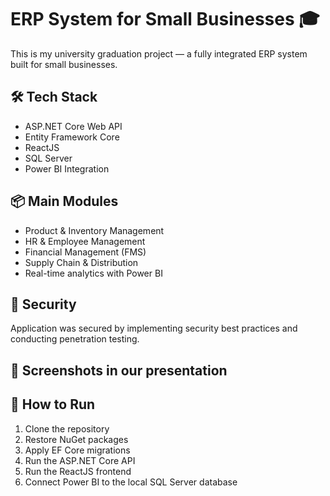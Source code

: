 # ERP System for Small Businesses 🎓

This is my university graduation project — a fully integrated ERP system built for small businesses.

## 🛠 Tech Stack
- ASP.NET Core Web API
- Entity Framework Core
- ReactJS
- SQL Server
- Power BI Integration

## 📦 Main Modules
- Product & Inventory Management
- HR & Employee Management
- Financial Management (FMS)
- Supply Chain & Distribution
- Real-time analytics with Power BI

## 🔐 Security
Application was secured by implementing security best practices and conducting penetration testing.

## 📸 Screenshots in our presentation

## 🚀 How to Run
1. Clone the repository  
2. Restore NuGet packages  
3. Apply EF Core migrations  
4. Run the ASP.NET Core API  
5. Run the ReactJS frontend  
6. Connect Power BI to the local SQL Server database
